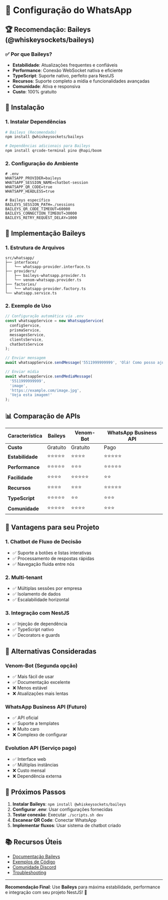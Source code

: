 # 📱 Configuração do WhatsApp

## 🏆 **Recomendação: Baileys (@whiskeysockets/baileys)**

### ✅ **Por que Baileys?**

- **Estabilidade**: Atualizações frequentes e confiáveis
- **Performance**: Conexão WebSocket nativa e eficiente
- **TypeScript**: Suporte nativo, perfeito para NestJS
- **Recursos**: Suporte completo a mídia e funcionalidades avançadas
- **Comunidade**: Ativa e responsiva
- **Custo**: 100% gratuito

## 🚀 **Instalação**

### 1. Instalar Dependências

```bash
# Baileys (Recomendado)
npm install @whiskeysockets/baileys

# Dependências adicionais para Baileys
npm install qrcode-terminal pino @hapi/boom
```

### 2. Configuração do Ambiente

```env
# .env
WHATSAPP_PROVIDER=baileys
WHATSAPP_SESSION_NAME=chatbot-session
WHATSAPP_QR_CODE=true
WHATSAPP_HEADLESS=true

# Baileys específico
BAILEYS_SESSION_PATH=./sessions
BAILEYS_QR_CODE_TIMEOUT=60000
BAILEYS_CONNECTION_TIMEOUT=30000
BAILEYS_RETRY_REQUEST_DELAY=1000
```

## 🔧 **Implementação Baileys**

### 1. Estrutura de Arquivos

```
src/whatsapp/
├── interfaces/
│   └── whatsapp-provider.interface.ts
├── providers/
│   ├── baileys-whatsapp.provider.ts
│   └── venom-whatsapp.provider.ts
├── factories/
│   └── whatsapp-provider.factory.ts
└── whatsapp.service.ts
```

### 2. Exemplo de Uso

```typescript
// Configuração automática via .env
const whatsappService = new WhatsappService(
  configService,
  prismaService,
  messagesService,
  clientsService,
  chatbotsService
);

// Enviar mensagem
await whatsappService.sendMessage('5511999999999', 'Olá! Como posso ajudar?');

// Enviar mídia
await whatsappService.sendMediaMessage(
  '5511999999999', 
  'image', 
  'https://example.com/image.jpg',
  'Veja esta imagem!'
);
```

## 📊 **Comparação de APIs**

| Característica | Baileys | Venom-Bot | WhatsApp Business API |
|----------------|---------|-----------|---------------------|
| **Custo** | Gratuito | Gratuito | Pago |
| **Estabilidade** | ⭐⭐⭐⭐⭐ | ⭐⭐⭐⭐ | ⭐⭐⭐⭐⭐ |
| **Performance** | ⭐⭐⭐⭐⭐ | ⭐⭐⭐ | ⭐⭐⭐⭐⭐ |
| **Facilidade** | ⭐⭐⭐⭐ | ⭐⭐⭐⭐⭐ | ⭐⭐ |
| **Recursos** | ⭐⭐⭐⭐ | ⭐⭐⭐ | ⭐⭐⭐⭐⭐ |
| **TypeScript** | ⭐⭐⭐⭐⭐ | ⭐⭐ | ⭐⭐⭐ |
| **Comunidade** | ⭐⭐⭐⭐⭐ | ⭐⭐⭐⭐ | ⭐⭐⭐ |

## 🎯 **Vantagens para seu Projeto**

### **1. Chatbot de Fluxo de Decisão**
- ✅ Suporte a botões e listas interativas
- ✅ Processamento de respostas rápidas
- ✅ Navegação fluida entre nós

### **2. Multi-tenant**
- ✅ Múltiplas sessões por empresa
- ✅ Isolamento de dados
- ✅ Escalabilidade horizontal

### **3. Integração com NestJS**
- ✅ Injeção de dependência
- ✅ TypeScript nativo
- ✅ Decorators e guards

## 🔄 **Alternativas Consideradas**

### **Venom-Bot** (Segunda opção)
- ✅ Mais fácil de usar
- ✅ Documentação excelente
- ❌ Menos estável
- ❌ Atualizações mais lentas

### **WhatsApp Business API** (Futuro)
- ✅ API oficial
- ✅ Suporte a templates
- ❌ Muito caro
- ❌ Complexo de configurar

### **Evolution API** (Serviço pago)
- ✅ Interface web
- ✅ Múltiplas instâncias
- ❌ Custo mensal
- ❌ Dependência externa

## 🚀 **Próximos Passos**

1. **Instalar Baileys**: `npm install @whiskeysockets/baileys`
2. **Configurar .env**: Usar configurações fornecidas
3. **Testar conexão**: Executar `./scripts.sh dev`
4. **Escanear QR Code**: Conectar WhatsApp
5. **Implementar fluxos**: Usar sistema de chatbot criado

## 📚 **Recursos Úteis**

- [Documentação Baileys](https://github.com/WhiskeySockets/Baileys)
- [Exemplos de Código](https://github.com/WhiskeySockets/Baileys/tree/master/Example)
- [Comunidade Discord](https://discord.gg/9K2BvbXHT4)
- [Troubleshooting](https://github.com/WhiskeySockets/Baileys#troubleshooting)

---

**Recomendação Final**: Use **Baileys** para máxima estabilidade, performance e integração com seu projeto NestJS! 🎉
